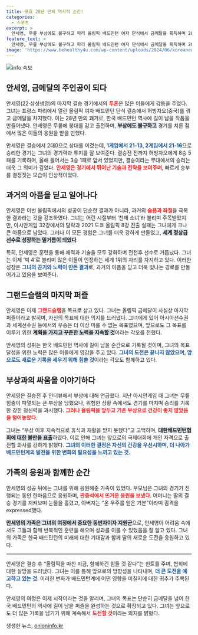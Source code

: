 ```yaml
---
title: 포효 28년 만의 역사적 순간!
categories:
  - 스포츠
excerpt: >
  안세영, 무릎 부상에도 불구하고 파리 올림픽 배드민턴 여자 단식에서 금메달을 획득하며 28년 만의 쾌거를 이루어냈다. 결승에서 중국 허빙자오를 2대0으로 완파한 그는 그랜드슬램 달성을 향한 초석을 다졌다.
feature_text: >
  안세영, 무릎 부상에도 불구하고 파리 올림픽 배드민턴 여자 단식에서 금메달을 획득하며 28년 만의 쾌거를 이루어냈다. 결승에서 중국 허빙자오를 2대0으로 완파한 그는 그랜드슬램 달성을 향한 초석을 다졌다.
image: 'https://www.behealthy4u.com/wp-content/uploads/2024/06/koreanews.jpg'
---
```


<p><img src="https://www.behealthy4u.com/wp-content/uploads/2024/06/koreanews.jpg" alt="info 속보" /></p>

<h2 data-ke-size="size26">안세영, 금메달의 주인공이 되다</h2>

<p data-ke-size="size16">안세영(22·삼성생명)의 마지막 결승 경기에서의 <b><span style="color: #ee2323;">투혼</span></b>은 많은 이들에게 감동을 주었다. 그녀는 프랑스 파리에서 열린 올림픽 여자 배드민턴 단식 결승에서 허빙자오(중국)를 꺾고 금메달을 차지했다. 이는 28년 만의 쾌거로, 한국 배드민턴 역사에 길이 남을 작품을 만들어냈다. 안세영은 무릎에 붕대를 감고 출전하며, <b><span style="background-color: #21538527;">부상에도 불구하고</span></b> 경기를 치른 점에서 많은 이들의 응원을 받을 만했다.</p>

<p data-ke-size="size16">안세영은 결승에서 2대0으로 상대를 이겼는데, <b><span style="color: #1a5490;">1게임에서 21-13, 2게임에서 21-16</span></b>으로 승리한 경기는 그녀의 경기력과 투지를 잘 보여준다. 결승전 전까지 허빙자오에게 8승 5패를 기록하며, 올해 들어서는 3승 1패로 앞서 있었지만, 결승이라는 무대에서의 승리는 더욱 그 의미가 깊었다. <b><span style="color: #ee2323;">안세영은 경기에서 뛰어난 기술과 전략을 보여주며</span></b>, 빠르게 승부를 결정짓는 모습이 인상적이었다.</p>

<h2 data-ke-size="size26">과거의 아픔을 딛고 일어나다</h2>

<p data-ke-size="size16">안세영은 이번 올림픽에서의 성공이 단순한 결과가 아니라, 과거의 <b><span style="color: #ee2323;">슬픔과 좌절</span></b>을 극복한 결과라는 것을 강조하였다. 그녀는 어린 시절부터 ‘천재 소녀’라 불리며 주목받았지만, 아시안게임 32강에서의 탈락과 2021 도쿄 올림픽 8강 진출 실패는 그녀에게 크나큰 아픔으로 남았다. 그러나 이 모든 경험은 그녀를 더욱 강하게 만들었고, <b><span style="background-color: #21538527;">세계 정상급 선수로 성장하는 밑거름이 되었다</span></b>.</p>

<p data-ke-size="size16">특히, 안세영은 훈련을 통해 체력과 기술을 모두 강화하며 전천후 선수로 거듭났다. 그녀는 이제 ‘빅 4’로 불리며 많은 이들이 인정하는 세계 1위의 자리를 차지하고 있다. 이러한 성장은 <b><span style="color: #1a5490;">그녀의 끈기와 노력이 만든 결과</span></b>로, 과거의 아픔을 딛고 더욱 빛나는 경로를 만들어가고 있음을 보여준다.</p>

<h2 data-ke-size="size26">그랜드슬램의 마지막 퍼즐</h2>

<p data-ke-size="size16">안세영은 이제 <b><span style="color: #ee2323;">그랜드슬램</span></b>을 목표로 삼고 있다. 그녀는 올림픽 금메달이 사실상 마지막 퍼즐이라고 밝히며, 자신의 목표에 대한 의지를 드러냈다. 그녀에게 있어 아시아선수권과 세계선수권 등에서의 우승은 더 이상 미룰 수 없는 목표였으며, 앞으로도 그 목표를 이루기 위한 <b><span style="background-color: #21538527;">계획을 가지고 꾸준한 노력을 지속할 것</span></b>이라는 각오를 전했다.</p>

<p data-ke-size="size16">안세영의 성취는 한국 배드민턴 역사에 길이 남을 순간으로 기록될 것이며, 그녀의 목표 달성을 위한 노력은 많은 이들에게 영감을 주고 있다. <b><span style="color: #1a5490;">그녀의 도전은 끝나지 않았으며, 앞으로도 새로운 기록을 세우기 위해 힘쓸 것</span></b>이라는 각오도 함께하고 있다.</p>

<h2 data-ke-size="size26">부상과의 싸움을 이야기하다</h2>

<p data-ke-size="size16">안세영은 결승전 후 인터뷰에서 부상에 대해 언급했다. 지난 아시안게임 때 그녀는 무릎 힘줄이 파열되는 큰 부상을 당했으나, 위험한 상황 속에서도 경기를 마치며 승리를 기록한 강한 정신력을 과시했다. <b><span style="color: #ee2323;">그러나 올림픽을 앞두고 기존 부상으로 건강이 좋지 않았음을 털어놓았다</span></b>.</p>

<p data-ke-size="size16">그녀는 “부상 이후 지속적으로 휴식과 재활을 받지 못했다”고 고백하며, <b><span style="background-color: #21538527;">대한배드민턴협회에 대한 불만을 표출</span></b>하였다. 이로 인해 그녀는 앞으로의 국제대회에 개인 자격으로 출전할 의사를 강하게 밝혔다. <b><span style="color: #1a5490;">그녀의 이러한 결정은 자신의 건강을 우선시하며, 더 나아가 배드민턴계의 발전을 위한 변화의 필요성을 느끼고 있는 것</span></b>.</p>

<h2 data-ke-size="size26">가족의 응원과 함께한 순간</h2>

<p data-ke-size="size16">안세영의 성공 뒤에는 그녀를 위해 응원해준 가족이 있었다. 부모님은 그녀의 경기가 진행되는 동안 한마음으로 응원하며, <b><span style="color: #ee2323;">관중석에서 뜨거운 응원을 보냈다</span></b>. 어머니는 딸의 결승 경기를 지켜보며 눈물을 흘렸고, 아버지는 “온 우주를 얻은 기분”이라며 감격을 expressed했다.</p>

<p data-ke-size="size16"><b><span style="background-color: #21538527;">안세영의 가족은 그녀의 여정에서 중요한 동반자이자 지원군</span></b>으로, 안세영이 어려움 속에서도 그들과 함께 반복적인 훈련을 해오며 성과를 이룰 수 있었음을 잘 알고 있다. 그녀의 가족은 한국 배드민턴의 미래에 대한 기대감과 함께 딸의 새로운 도전을 응원하고 있다.</p>

<hr style="border: 1px solid #d7d7d7;"/>

<p data-ke-size="size16">안세영은 결승 후 “올림픽을 마친 지금, 함께하긴 힘들 것 같다”는 힌트를 주며, 협회에 대한 실망을 드러냈다. 그녀는 이를 통해 앞으로의 방향성을 나타내며, <b><span style="color: #1a5490;">더 큰 도전을 예고하고 있는 것</span></b>. 이러한 변화가 배드민턴계에 어떤 영향을 미칠지에 대한 귀추가 주목된다.</p>

<p data-ke-size="size16">안세영의 여정은 이제 시작이라는 것을 알리며, 그녀의 목표는 단순히 금메달을 넘어 한국 배드민턴의 역사에 길이 남을 퍼즐을 완성하는 것으로 확장되고 있다. 그녀는 앞으로도 더 많은 기록을 남기기 위해 계속해서 <b><span style="color: #ee2323;">도전할 것</span></b>이라는 의지를 밝혔다.</p>
생생한 뉴스, <a href="https://onioninfo.kr" rel="dofollow">onioninfo.kr</a>


